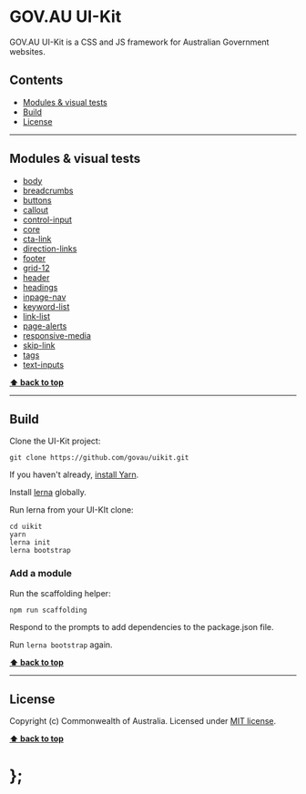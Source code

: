 GOV.AU UI-Kit
=============

GOV.AU UI-Kit is a CSS and JS framework for Australian Government websites.

## Contents

* [Modules & visual tests](#modules)
* [Build](#build)
* [License](#license)

----------------------------------------------------------------------------------------------------------------------------------------------------------------

## Modules & visual tests

- [body](http://uikit.apps.staging.digital.gov.au/packages/body/tests/site/)
- [breadcrumbs](http://uikit.apps.staging.digital.gov.au/packages/breadcrumbs/tests/site/)
- [buttons](http://uikit.apps.staging.digital.gov.au/packages/buttons/tests/site/)
- [callout](http://uikit.apps.staging.digital.gov.au/packages/callout/tests/site/)
- [control-input](http://uikit.apps.staging.digital.gov.au/packages/control-input/tests/site/)
- [core](http://uikit.apps.staging.digital.gov.au/packages/core/tests/site/)
- [cta-link](http://uikit.apps.staging.digital.gov.au/packages/cta-link/tests/site/)
- [direction-links](http://uikit.apps.staging.digital.gov.au/packages/direction-links/tests/site/)
- [footer](http://uikit.apps.staging.digital.gov.au/packages/footer/tests/site/)
- [grid-12](http://uikit.apps.staging.digital.gov.au/packages/grid-12/tests/site/)
- [header](http://uikit.apps.staging.digital.gov.au/packages/header/tests/site/)
- [headings](http://uikit.apps.staging.digital.gov.au/packages/headings/tests/site/)
- [inpage-nav](http://uikit.apps.staging.digital.gov.au/packages/inpage-nav/tests/site/)
- [keyword-list](http://uikit.apps.staging.digital.gov.au/packages/keyword-list/tests/site/)
- [link-list](http://uikit.apps.staging.digital.gov.au/packages/link-list/tests/site/)
- [page-alerts](http://uikit.apps.staging.digital.gov.au/packages/page-alerts/tests/site/)
- [responsive-media](http://uikit.apps.staging.digital.gov.au/packages/responsive-media/tests/site/)
- [skip-link](http://uikit.apps.staging.digital.gov.au/packages/skip-link/tests/site/)
- [tags](http://uikit.apps.staging.digital.gov.au/packages/tags/tests/site/)
- [text-inputs](http://uikit.apps.staging.digital.gov.au/packages/text-inputs/tests/site/)

**[⬆ back to top](#content)**

----------------------------------------------------------------------------------------------------------------------------------------------------------------

## Build

Clone the UI-Kit project:

```shell
git clone https://github.com/govau/uikit.git
```

If you haven't already,
[install Yarn](https://yarnpkg.com/en/docs/instal).

Install [lerna](https://github.com/lerna/lerna) globally.

Run lerna from your UI-KIt clone:

```shell
cd uikit
yarn
lerna init
lerna bootstrap
```

### Add a module

Run the scaffolding helper:

```shell
npm run scaffolding
```

Respond to the prompts to add dependencies to the package.json file.

Run `lerna bootstrap` again.

**[⬆ back to top](#content)**

----------------------------------------------------------------------------------------------------------------------------------------------------------------

## License

Copyright (c) Commonwealth of Australia.
Licensed under [MIT license](https://raw.githubusercontent.com/govau/uikit/master/LICENSE).

**[⬆ back to top](#content)**

# };
